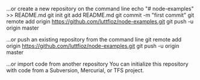 …or create a new repository on the command line
echo "# node-examples" >> README.md
git init
git add README.md
git commit -m "first commit"
git remote add origin https://github.com/luttfioz/node-examples.git
git push -u origin master  


…or push an existing repository from the command line
git remote add origin https://github.com/luttfioz/node-examples.git
git push -u origin master  


…or import code from another repository
You can initialize this repository with code from a Subversion, Mercurial, or TFS project.